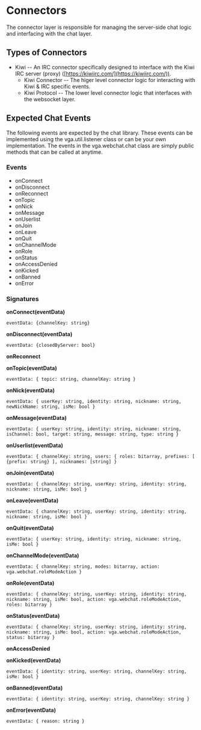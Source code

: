 Connectors
===========
The connector layer is responsible for managing the server-side chat logic and interfacing with the chat layer.

Types of Connectors
-----------
* Kiwi -- An IRC connector specifically designed to interface with the Kiwi IRC server (proxy) ([https://kiwiirc.com/](https://kiwiirc.com/)).
    * Kiwi Connector -- The higer level connector logic for interacting with Kiwi & IRC specific events.
    * Kiwi Protocol -- The lower level connector logic that interfaces with the websocket layer.

Expected Chat Events
-----------
The following events are expected by the chat library.  These events can be implemented using the vga.util.listener class or can be your own implementation.  The events in the vga.webchat.chat class are simply public methods that can be called at anytime.

### Events
* onConnect
* onDisconnect
* onReconnect
* onTopic
* onNick
* onMessage
* onUserlist
* onJoin
* onLeave
* onQuit
* onChannelMode
* onRole
* onStatus
* onAccessDenied
* onKicked
* onBanned
* onError

### Signatures

**onConnect(eventData)**

`eventData: {channelKey: string}`

**onDisconnect(eventData)**

`eventData: {closedByServer: bool}`

**onReconnect**

**onTopic(eventData)**

`eventData: { topic: string, channelKey: string }`

**onNick(eventData)**

`eventData: { userKey: string, identity: string, nickname: string, newNickName: string, isMe: bool }`

**onMessage(eventData)**

`eventData: { userKey: string, identity: string, nickname: string, isChannel: bool, target: string, message: string, type: string }`

**onUserlist(eventData)**

`eventData: { channelKey: string, users: { roles: bitarray, prefixes: [ {prefix: string} ], nicknames: [string] }`

**onJoin(eventData)**

`eventData: { channelKey: string, userKey: string, identity: string, nickname: string, isMe: bool }`

**onLeave(eventData)**

`eventData: { channelKey: string, userKey: string, identity: string, nickname: string, isMe: bool }`

**onQuit(eventData)**

`eventData: { userKey: string, identity: string, nickname: string, isMe: bool }`

**onChannelMode(eventData)**

`eventData: { channelKey: string, modes: bitarray, action: vga.webchat.roleModeAction }`

**onRole(eventData)**

`eventData: { channelKey: string, userKey: string, identity: string, nickname: string, isMe: bool, action: vga.webchat.roleModeAction, roles: bitarray }`

**onStatus(eventData)**

`eventData: { channelKey: string, userKey: string, identity: string, nickname: string, isMe: bool, action: vga.webchat.roleModeAction, status: bitarray }`

**onAccessDenied**

**onKicked(eventData)**

`eventData: { identity: string, userKey: string, channelKey: string, isMe: bool }`

**onBanned(eventData)**

`eventData: { identity: string, userKey: string, channelKey: string }`

**onError(eventData)**

`eventData: { reason: string }`